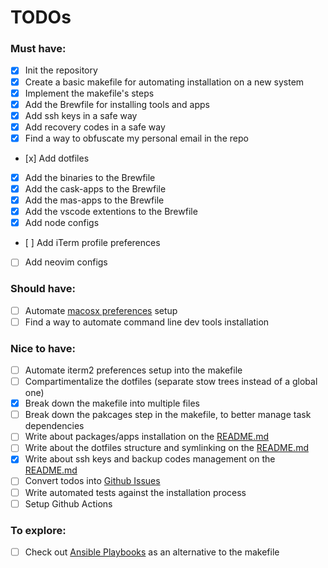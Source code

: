 # TODOs

### Must have:

- [x] Init the repository
- [x] Create a basic makefile for automating installation on a new system
- [x] Implement the makefile's steps
- [x] Add the Brewfile for installing tools and apps
- [x] Add ssh keys in a safe way
- [x] Add recovery codes in a safe way
- [x] Find a way to obfuscate my personal email in the repo
- [x] Add dotfiles
- [x] Add the binaries to the Brewfile
- [x] Add the cask-apps to the Brewfile
- [x] Add the mas-apps to the Brewfile
- [x] Add the vscode extentions to the Brewfile
- [x] Add node configs
- [ ] Add iTerm profile preferences
- [ ] Add neovim configs

### Should have:

- [ ] Automate [macosx preferences](https://github.com/mathiasbynens/dotfiles/blob/main/.macos) setup
- [ ] Find a way to automate command line dev tools installation

### Nice to have:

- [ ] Automate iterm2 preferences setup into the makefile
- [ ] Compartimentalize the dotfiles (separate stow trees instead of a global one)
- [x] Break down the makefile into multiple files
- [ ] Break down the pakcages step in the makefile, to better manage task dependencies
- [ ] Write about packages/apps installation on the [README.md](/README.md)
- [ ] Write about the dotfiles structure and symlinking on the [README.md](/README.md)
- [x] Write about ssh keys and backup codes management on the [README.md](/README.md)
- [ ] Convert todos into [Github Issues](https://github.com/Amheklerior/dotfiles/issues)
- [ ] Write automated tests against the installation process
- [ ] Setup Github Actions

### To explore:

- [ ] Check out [Ansible Playbooks](https://docs.ansible.com/ansible/latest/playbook_guide/playbooks_intro.html) as an alternative to the makefile
